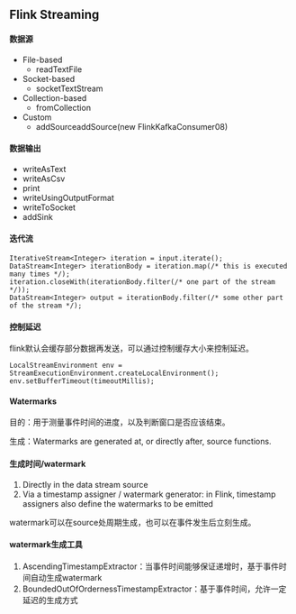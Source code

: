 ## Flink Streaming

#### 数据源
- File-based
    - readTextFile
- Socket-based
    - socketTextStream 
- Collection-based
    - fromCollection
- Custom
    - addSourceaddSource(new FlinkKafkaConsumer08)
    
#### 数据输出
- writeAsText
- writeAsCsv
- print
- writeUsingOutputFormat
- writeToSocket 
- addSink

#### 迭代流
    IterativeStream<Integer> iteration = input.iterate();
    DataStream<Integer> iterationBody = iteration.map(/* this is executed many times */);
    iteration.closeWith(iterationBody.filter(/* one part of the stream */));
    DataStream<Integer> output = iterationBody.filter(/* some other part of the stream */);
    
#### 控制延迟
flink默认会缓存部分数据再发送，可以通过控制缓存大小来控制延迟。
    
    LocalStreamEnvironment env = StreamExecutionEnvironment.createLocalEnvironment();
    env.setBufferTimeout(timeoutMillis);

#### Watermarks
目的：用于测量事件时间的进度，以及判断窗口是否应该结束。

生成：Watermarks are generated at, or directly after, source functions.

#### 生成时间/watermark
1. Directly in the data stream source
2. Via a timestamp assigner / watermark generator: in Flink, timestamp assigners also define the watermarks to be emitted

watermark可以在source处周期生成，也可以在事件发生后立刻生成。

#### watermark生成工具
1. AscendingTimestampExtractor：当事件时间能够保证递增时，基于事件时间自动生成watermark
2. BoundedOutOfOrdernessTimestampExtractor：基于事件时间，允许一定延迟的生成方式

